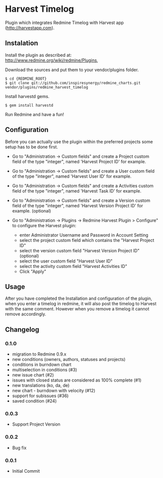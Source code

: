 Harvest Timelog
==============

Plugin which integrates Redmine Timelog with Harvest app (http://harvestapp.com).

## Instalation

Install the plugin as described at: http://www.redmine.org/wiki/redmine/Plugins,

Download the sources and put them to your vendor/plugins folder.

    $ cd {REDMINE_ROOT}
    $ git clone git://github.com/inspiresynergy/redmine_charts.git vendor/plugins/redmine_harvest_timelog

Install harvestd gems. 

    $ gem install harvestd

Run Redmine and have a fun!

## Configuration

Before you can actually use the plugin within the preferred projects some setup has to be done first.

- Go to "Administration -> Custom fields" and create a Project custom field of the type "integer", named 'Harvest Project ID' for example.
- Go to "Administration -> Custom fields" and create a User custom field of the type "integer", named 'Harvest User ID' for example.
- Go to "Administration -> Custom fields" and create a Activities custom field of the type "integer", named 'Harvest Task ID' for example.
- Go to "Administration -> Custom fields" and create a Version custom field of the type "integer", named 'Harvest Version Project ID' for example. (optional)

- Go to "Administration -> Plugins -> Redmine Harvest Plugin > Configure" to configure the Harvest plugin:
  * enter Administrator Username and Password in Account Setting
  * select the project custom field which contains the "Harvest Project ID"
  * select the version custom field "Harvest Version Project ID" (optional)
  * select the user custom field "Harvest User ID"
  * select the activity custom field "Harvest Activities ID"
  * Click "Apply"
  
## Usage

After you have completed the Installation and configuration of the plugin, when you enter a timelog in redmine, it will also post the timelog to Harvest with the same comment. However when you remove a timelog it cannot remove accordingly.

## Changelog

### 0.1.0

- migration to Redmine 0.9.x
- new conditions (owners, authors, statuses and projects)
- conditions in burndown chart
- multiselection in conditions (#3)
- new issue chart (#2)
- issues with closed status are considered as 100% complete (#1)
- new translations (ko, da, de)
- new chart - burndown with velocity (#12)
- support for subissues (#36)
- saved condition (#24)

### 0.0.3

- Support Project Version 

### 0.0.2

- Bug fix

### 0.0.1

- Initial Commit

